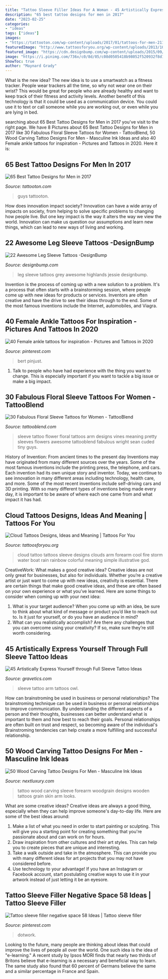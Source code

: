 ```yaml
---
title: "Tattoo Sleeve Filler Ideas For A Woman - 45 Artistically Express Yourself Through Full Sleeve Tattoo Ideas"
description: "65 best tattoo designs for men in 2017"
date: "2023-02-25"
categories:
- "ideas"
tags: ["ideas"]
images:
- "https://tattooton.com/wp-content/uploads/2017/01/tattoos-for-men-211.jpg"
featuredImage: "http://www.tattoosforyou.org/wp-content/uploads/2013/10/Cloud-Tattoo-Sleeve.jpg"
featured_image: "https://cdn.designbump.com/wp-content/uploads/2015/09/Jessie-Highlands-Black-and-Grey-Leg-Sleeve.jpg"
image: "https://i.pinimg.com/736x/c0/8d/05/c08d0505418b98052f520932f8d13294.jpg"
ShowToc: true
author: "Maynard Grady"
---
```



What is the new idea?
The new idea is to use a smartwatch as a fitness tracker. People wear trackers all the time, so why not wear one on their wrist? This would be great for people who are already healthy and want to keep track of their fitness and activity levels. Another benefit of this technology is that it could be used as a communication device. You could use it to text or call someone while you are working out, or even while you are lying in bed.

	

		
searching about 65 Best Tattoo Designs for Men in 2017 you've visit to the right page. We have 8 Pictures about 65 Best Tattoo Designs for Men in 2017 like 30 Fabulous Floral Sleeve Tattoos for Women - TattooBlend, 50 Wood Carving Tattoo Designs For Men - Masculine Ink Ideas and also 40 Female ankle tattoos for inspiration - Pictures and Tattoos in 2020. Here it is:
		
    
## 65 Best Tattoo Designs For Men In 2017

<img loading=lazy src="https://tattooton.com/wp-content/uploads/2017/01/tattoos-for-men-211.jpg" onerror="this.onerror=null;this.src='https://tse1.mm.bing.net/th?id=OIP.QI2qUZ38TKBrGDzwKEK58QHaLG&amp;pid=15.1';" alt="65 Best Tattoo Designs for Men in 2017">

_Source: tattooton.com_

>guys tattooton. 

	

How does innovation impact society?
Innovation can have a wide array of impacts on society, from helping to solve specific problems to changing how people live. But one key impact is the way it alters the way we view the world. Innovation can make us question our assumptions and learn new things, which can lead to new ways of living and working.

    
## 22 Awesome Leg Sleeve Tattoos -DesignBump

<img loading=lazy src="https://cdn.designbump.com/wp-content/uploads/2015/09/Jessie-Highlands-Black-and-Grey-Leg-Sleeve.jpg" onerror="this.onerror=null;this.src='https://tse1.mm.bing.net/th?id=OIP.fSjrY2wqVZ8Z4oJWJXitKAHaHa&amp;pid=15.1';" alt="22 Awesome Leg Sleeve Tattoos -DesignBump">

_Source: designbump.com_

>leg sleeve tattoos grey awesome highlands jessie designbump. 

	

Invention is the process of coming up with a new solution to a problem. It's a process that often starts with a brainstorming session, where people come up with new ideas for products or services. Inventors are often creative and have the drive to see their ideas through to the end. Some of the most famous inventions include the Internet, automobiles, and Viagra.

    
## 40 Female Ankle Tattoos For Inspiration - Pictures And Tattoos In 2020

<img loading=lazy src="https://i.pinimg.com/736x/c0/8d/05/c08d0505418b98052f520932f8d13294.jpg" onerror="this.onerror=null;this.src='https://tse3.mm.bing.net/th?id=OIP.aKnFU3lWm91C2NYpub5H4AHaNp&amp;pid=15.1';" alt="40 Female ankle tattoos for inspiration - Pictures and Tattoos in 2020">

_Source: pinterest.com_

>bert pinjust. 

	

1. Talk to people who have had experience with the thing you want to change. This is especially important if you want to tackle a big issue or make a big impact.

    
## 30 Fabulous Floral Sleeve Tattoos For Women - TattooBlend

<img loading=lazy src="https://tattooblend.com/wp-content/uploads/2015/11/beautiful-floral-sleeve-tattoo1.jpg" onerror="this.onerror=null;this.src='https://tse1.mm.bing.net/th?id=OIP.7kmJA4x6GdSyffUIEEEfogHaLH&amp;pid=15.1';" alt="30 Fabulous Floral Sleeve Tattoos for Women - TattooBlend">

_Source: tattooblend.com_

>sleeve tattoo flower floral tattoos arm designs vines meaning pretty sleeves flowers awesome tattooblend fabulous wright sean cuded tiny guys. 

	

History of Invention: From ancient times to the present day
Inventions may have originated from many different sources over the years. Some of the most famous inventions include the printing press, the telephone, and cars. Each invention had its own unique story and inventor. Today, we continue to see innovation in many different areas including technology, health care, and more. Some of the most recent inventions include self-driving cars and 3D printing. With so many different types of inventions being made every day, it is important to be aware of where each one came from and what impact it has had.

    
## Cloud Tattoos Designs, Ideas And Meaning | Tattoos For You

<img loading=lazy src="http://www.tattoosforyou.org/wp-content/uploads/2013/10/Cloud-Tattoo-Sleeve.jpg" onerror="this.onerror=null;this.src='https://tse2.mm.bing.net/th?id=OIP.wDhjHnW8zBbAEPTzNaDxyAHaMN&amp;pid=15.1';" alt="Cloud Tattoos Designs, Ideas and Meaning | Tattoos For You">

_Source: tattoosforyou.org_

>cloud tattoo tattoos sleeve designs clouds arm forearm cool fire storm water boat rain rainbow colorful meaning simple illustrative god. 

	

CreativeWork: What makes a good creative idea?
Creative ideas are not only great for businesses, but also for individuals. Whether you’re a creative artist or just want to come up with new ideas, creativity is essential. There are certain things that make good creative ideas, and these are often based on your own experience or what you’ve learned. Here are some things to consider when coming up with your next idea: 
1) What is your target audience? When you come up with an idea, be sure to think about what kind of message or product you’d like to reach out to. Is it just for yourself, or do you have an audience in mind? 
2) What can you realistically accomplish? Are there any challenges that you can overcome using your creativity? If so, make sure they’re still worth considering.

    
## 45 Artistically Express Yourself Through Full Sleeve Tattoo Ideas

<img loading=lazy src="https://www.gravetics.com/wp-content/uploads/2017/04/live-love-tattoo-tattoos-egyption-egyptiantattoo-perfect-gorgeous-sleeve-sleevetattoo-arm-owl-bettle-inked-art-fullsleevetattoo-beyou-bereal-believe.jpg" onerror="this.onerror=null;this.src='https://tse1.mm.bing.net/th?id=OIP.AEZfZJzTMj5RfARcheYH5AHaJK&amp;pid=15.1';" alt="45 Artistically Express Yourself through Full Sleeve Tattoo Ideas">

_Source: gravetics.com_

>sleeve tattoo arm tattoos owl. 

	

How can brainstroming be used in business or personal relationships?
The brainstroming technique can be used in business or personal relationships to improve communication. By understanding the different aspects of a person and their thoughts, businesses can better understand what is important to them and how best to reach their goals. Personal relationships are often built on trust and respect, so becoming aware of the individual's Brainstroming tendencies can help create a more fulfilling and successful relationship.

    
## 50 Wood Carving Tattoo Designs For Men - Masculine Ink Ideas

<img loading=lazy src="http://nextluxury.com/wp-content/uploads/woodgrain-male-wood-carving-forearm-sleeve-tattoo.jpg" onerror="this.onerror=null;this.src='https://tse1.mm.bing.net/th?id=OIP.Htt_lW5-LVQaelWR9YVOggHaIC&amp;pid=15.1';" alt="50 Wood Carving Tattoo Designs For Men - Masculine Ink Ideas">

_Source: nextluxury.com_

>tattoo wood carving sleeve forearm woodgrain designs wooden tattoos grain skin arm looks. 

	

What are some creative ideas?
Creative ideas are always a good thing, especially when they can help improve someone's day-to-day life. Here are some of the best ideas around: 
1. Make a list of what you need in order to start painting or sculpting. This will give you a starting point for creating something that you're passionate about and can work on for hours. 
2. Draw inspiration from other cultures and their art styles. This can help you to create pieces that are unique and interesting. 
3. Take a walk outside and take in the atmosphere. This can provide you with many different ideas for art projects that you may not have considered before. 
4. Use technology to your advantage! If you have an Instagram or Facebook account, start postulating creative ways to use it in your artwork instead of just letting it be an eyesore.

    
## Tattoo Sleeve Filler Negative Space 58 Ideas | Tattoo Sleeve Filler

<img loading=lazy src="https://i.pinimg.com/736x/d1/5f/c9/d15fc9b291693736b7747fe564d401d3.jpg" onerror="this.onerror=null;this.src='https://tse2.mm.bing.net/th?id=OIP.NuP5rIq4NBetlhsdr362awAAAA&amp;pid=15.1';" alt="Tattoo sleeve filler negative space 58 Ideas | Tattoo sleeve filler">

_Source: pinterest.com_

>dotwork. 

	

Looking to the future, many people are thinking about ideas that could improve the lives of people all over the world. One such idea is the idea of "e-learning." A recent study by Ipsos MORI finds that nearly two thirds of Britons believe that e-learning is a necessary and beneficial way to learn. The same study also found that 60 percent of Germans believe the same and a similar percentage in France and Spain. 

